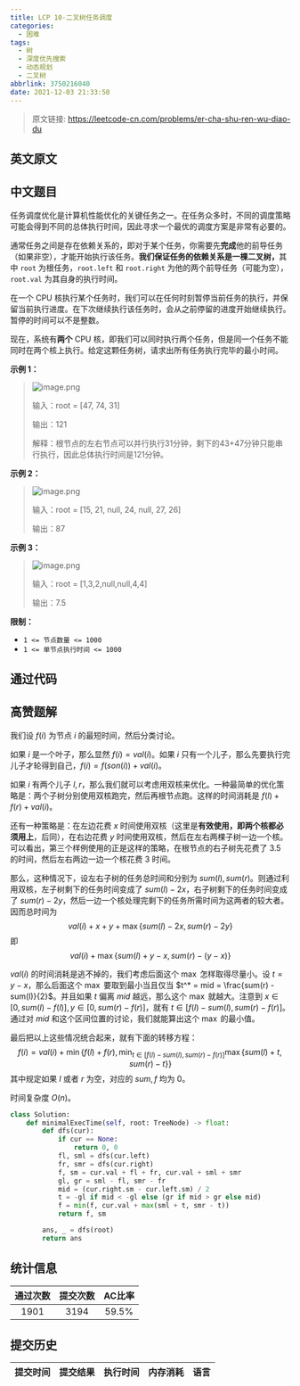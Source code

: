 ```yaml
---
title: LCP 10-二叉树任务调度
categories:
  - 困难
tags:
  - 树
  - 深度优先搜索
  - 动态规划
  - 二叉树
abbrlink: 3750216040
date: 2021-12-03 21:33:50
---
```


> 原文链接: https://leetcode-cn.com/problems/er-cha-shu-ren-wu-diao-du


## 英文原文
<div></div>

## 中文题目
<div><p>任务调度优化是计算机性能优化的关键任务之一。在任务众多时，不同的调度策略可能会得到不同的总体执行时间，因此寻求一个最优的调度方案是非常有必要的。</p>

<p>通常任务之间是存在依赖关系的，即对于某个任务，你需要先<strong>完成</strong>他的前导任务（如果非空），才能开始执行该任务。<strong>我们保证任务的依赖关系是一棵二叉树，</strong>其中 <code>root</code> 为根任务，<code>root.left</code> 和 <code>root.right</code> 为他的两个前导任务（可能为空），<code>root.val</code> 为其自身的执行时间。</p>

<p>在一个 CPU 核执行某个任务时，我们可以在任何时刻暂停当前任务的执行，并保留当前执行进度。在下次继续执行该任务时，会从之前停留的进度开始继续执行。暂停的时间可以不是整数。</p>

<p>现在，系统有<strong>两个</strong> CPU 核，即我们可以同时执行两个任务，但是同一个任务不能同时在两个核上执行。给定这颗任务树，请求出所有任务执行完毕的最小时间。</p>

<p><strong>示例 1：</strong></p>

<blockquote>
<p><img alt="image.png" src="https://pic.leetcode-cn.com/3522fbf8ce4ebb20b79019124eb9870109fdfe97fe9da99f6c20c07ceb1c60b3-image.png" /></p>

<p>输入：root = [47, 74, 31]</p>

<p>输出：121</p>

<p>解释：根节点的左右节点可以并行执行31分钟，剩下的43+47分钟只能串行执行，因此总体执行时间是121分钟。</p>
</blockquote>

<p><strong>示例 2：</strong></p>

<blockquote>
<p><img alt="image.png" src="https://pic.leetcode-cn.com/13accf172ee4a660d241e25901595d55b759380b090890a17e6e7bd51a143e3f-image.png" /></p>

<p>输入：root = [15, 21, null, 24, null, 27, 26]</p>

<p>输出：87</p>
</blockquote>

<p><strong>示例 3：</strong></p>

<blockquote>
<p><img alt="image.png" src="https://pic.leetcode-cn.com/bef743a12591aafb9047dd95d335b8083dfa66e8fdedc63f50fd406b4a9d163a-image.png" /></p>

<p>输入：root = [1,3,2,null,null,4,4]</p>

<p>输出：7.5</p>
</blockquote>

<p><strong>限制：</strong></p>

<ul>
	<li><code>1 &lt;= 节点数量 &lt;= 1000</code></li>
	<li><code>1 &lt;= 单节点执行时间 &lt;= 1000</code></li>
</ul>
</div>

## 通过代码
<RecoDemo>
</RecoDemo>


## 高赞题解
我们设 $f(i)$ 为节点 $i$ 的最短时间，然后分类讨论。

如果 $i$ 是一个叶子，那么显然 $f(i) = val(i)$。如果 $i$ 只有一个儿子，那么先要执行完儿子才轮得到自己，$f(i) = f(son(i)) + val(i)$。

如果 $i$ 有两个儿子 $l, r$，那么我们就可以考虑用双核来优化。一种最简单的优化策略是：两个子树分别使用双核跑完，然后再根节点跑。这样的时间消耗是 $f(l)+f(r) + val(i)$。

还有一种策略是：在左边花费 $x$ 时间使用双核（这里是**有效使用，即两个核都必须用上**，后同），在右边花费 $y$ 时间使用双核，然后在左右两棵子树一边一个核。可以看出，第三个样例使用的正是这样的策略，在根节点的右子树先花费了 3.5 的时间，然后左右两边一边一个核花费 3 时间。

那么，这种情况下，设左右子树的任务总时间和分别为 $sum(l), sum(r)$。则通过利用双核，左子树剩下的任务时间变成了 $sum(l) - 2x$，右子树剩下的任务时间变成了 $sum(r) - 2y$，然后一边一个核处理完剩下的任务所需时间为这两者的较大者。因而总时间为
$$
val(i) + x+y+\max\left\lbrace sum(l) - 2x , sum(r) - 2y \right\rbrace
$$
即
$$
val(i) + \max\left\lbrace sum(l) +y-x , sum(r) -(y-x)\right\rbrace
$$

$val(i)$ 的时间消耗是逃不掉的，我们考虑后面这个 $\max$ 怎样取得尽量小。设 $t=y-x$，那么后面这个 $\max$ 要取到最小当且仅当 $t^* = mid = \frac{sum(r) - sum(l)}{2}$。并且如果 $t$ 偏离 $mid$ 越远，那么这个 $\max$ 就越大。注意到 $x \in [0, sum(l) - f(l)], y \in [0, sum(r) - f(r)]$，就有 $t\in [f(l) -  sum(l), sum(r) - f(r)]$。通过对 $mid$ 和这个区间位置的讨论，我们就能算出这个 $\max$ 的最小值。

最后把以上这些情况统合起来，就有下面的转移方程：
$$
f(i) = val(i) + \min\left\lbrace f(l)+ f(r), \min_{t\in [f(l) -  sum(l), sum(r) - f(r)]}\max\left\lbrace sum(l) +t , sum(r) -t\right\rbrace \right\rbrace
$$
其中规定如果 $l$ 或者 $r$ 为空，对应的 $sum, f$ 均为 $0$。

时间复杂度 $O(n)$。

```python
class Solution:
    def minimalExecTime(self, root: TreeNode) -> float:
        def dfs(cur):
            if cur == None:
                return 0, 0
            fl, sml = dfs(cur.left)
            fr, smr = dfs(cur.right)
            f, sm = cur.val + fl + fr, cur.val + sml + smr
            gl, gr = sml - fl, smr - fr
            mid = (cur.right.sm - cur.left.sm) / 2
            t = -gl if mid < -gl else (gr if mid > gr else mid)
            f = min(f, cur.val + max(sml + t, smr - t))
            return f, sm

        ans, _ = dfs(root)
        return ans
```

## 统计信息
| 通过次数 | 提交次数 | AC比率 |
| :------: | :------: | :------: |
|    1901    |    3194    |   59.5%   |

## 提交历史
| 提交时间 | 提交结果 | 执行时间 |  内存消耗  | 语言 |
| :------: | :------: | :------: | :--------: | :--------: |
